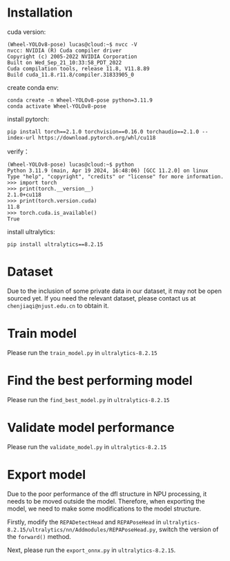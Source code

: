 # Installation
cuda version:
```text
(Wheel-YOLOv8-pose) lucas@cloud:~$ nvcc -V
nvcc: NVIDIA (R) Cuda compiler driver
Copyright (c) 2005-2022 NVIDIA Corporation
Built on Wed_Sep_21_10:33:58_PDT_2022
Cuda compilation tools, release 11.8, V11.8.89
Build cuda_11.8.r11.8/compiler.31833905_0
```

create conda env:
```shell
conda create -n Wheel-YOLOv8-pose python=3.11.9
conda activate Wheel-YOLOv8-pose
```

install pytorch:
```shell
pip install torch==2.1.0 torchvision==0.16.0 torchaudio==2.1.0 --index-url https://download.pytorch.org/whl/cu118
```

verify：
```shell
(Wheel-YOLOv8-pose) lucas@cloud:~$ python
Python 3.11.9 (main, Apr 19 2024, 16:48:06) [GCC 11.2.0] on linux
Type "help", "copyright", "credits" or "license" for more information.
>>> import torch
>>> print(torch.__version__)
2.1.0+cu118
>>> print(torch.version.cuda)
11.8
>>> torch.cuda.is_available()
True
```

install ultralytics:
```shell
pip install ultralytics==8.2.15
```

# Dataset
Due to the inclusion of some private data in our dataset, it may not be open sourced yet. If you need the relevant dataset, please contact us at `chenjiaqi@njust.edu.cn` to obtain it.

# Train model
Please run the `train_model.py` in `ultralytics-8.2.15`

# Find the best performing model
Please run the `find_best_model.py` in `ultralytics-8.2.15`

# Validate model performance
Please run the `validate_model.py` in `ultralytics-8.2.15`

# Export model
Due to the poor performance of the dfl structure in NPU processing, it needs to be moved outside the model. Therefore, when exporting the model, we need to make some modifications to the model structure.

Firstly, modify the `REPADetectHead` and `REPAPoseHead` in `ultralytics-8.2.15/ultralytics/nn/Addmodules/REPAPoseHead.py`, switch the version of the `forward()` method.

Next, please run the `export_onnx.py` in `ultralytics-8.2.15`.


